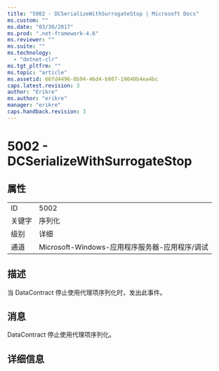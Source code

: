 ```yaml
---
title: "5002 - DCSerializeWithSurrogateStop | Microsoft Docs"
ms.custom: ""
ms.date: "03/30/2017"
ms.prod: ".net-framework-4.6"
ms.reviewer: ""
ms.suite: ""
ms.technology: 
  - "dotnet-clr"
ms.tgt_pltfrm: ""
ms.topic: "article"
ms.assetid: 66fd4496-8b94-46d4-b987-19040b4ea4bc
caps.latest.revision: 3
author: "Erikre"
ms.author: "erikre"
manager: "erikre"
caps.handback.revision: 3
---
```

# 5002 - DCSerializeWithSurrogateStop
## 属性  
  
|||  
|-|-|  
|ID|5002|  
|关键字|序列化|  
|级别|详细|  
|通道|Microsoft\-Windows\-应用程序服务器\-应用程序\/调试|  
  
## 描述  
 当 DataContract 停止使用代理项序列化时，发出此事件。  
  
## 消息  
 DataContract 停止使用代理项序列化。  
  
## 详细信息